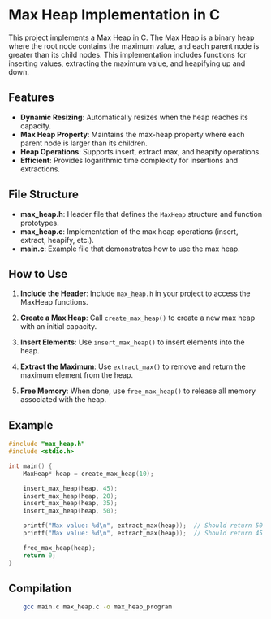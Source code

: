 # Max Heap Implementation in C

This project implements a Max Heap in C. The Max Heap is a binary heap where the root node contains the maximum value, and each parent node is greater than its child nodes. This implementation includes functions for inserting values, extracting the maximum value, and heapifying up and down.

## Features

- **Dynamic Resizing**: Automatically resizes when the heap reaches its capacity.
- **Max Heap Property**: Maintains the max-heap property where each parent node is larger than its children.
- **Heap Operations**: Supports insert, extract max, and heapify operations.
- **Efficient**: Provides logarithmic time complexity for insertions and extractions.

## File Structure

- **max_heap.h**: Header file that defines the `MaxHeap` structure and function prototypes.
- **max_heap.c**: Implementation of the max heap operations (insert, extract, heapify, etc.).
- **main.c**: Example file that demonstrates how to use the max heap.

## How to Use

1. **Include the Header**: Include `max_heap.h` in your project to access the MaxHeap functions.

2. **Create a Max Heap**: Call `create_max_heap()` to create a new max heap with an initial capacity.

3. **Insert Elements**: Use `insert_max_heap()` to insert elements into the heap.

4. **Extract the Maximum**: Use `extract_max()` to remove and return the maximum element from the heap.

5. **Free Memory**: When done, use `free_max_heap()` to release all memory associated with the heap.

## Example

```c
#include "max_heap.h"
#include <stdio.h>

int main() {
    MaxHeap* heap = create_max_heap(10);

    insert_max_heap(heap, 45);
    insert_max_heap(heap, 20);
    insert_max_heap(heap, 35);
    insert_max_heap(heap, 50);

    printf("Max value: %d\n", extract_max(heap));  // Should return 50
    printf("Max value: %d\n", extract_max(heap));  // Should return 45

    free_max_heap(heap);
    return 0;
}
```

## Compilation
```bash
    gcc main.c max_heap.c -o max_heap_program
````